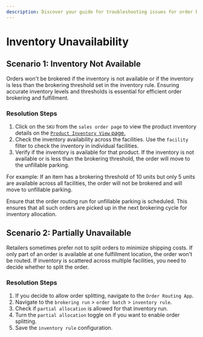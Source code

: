 ```yaml
---
description: Discover your guide for troubleshooting issues for order brokering due to inventory unavailability
---
```


# Inventory Unavailability

## Scenario 1: Inventory Not Available

Orders won't be brokered if the inventory is not available or if the inventory is less than the brokering threshold set in the inventory rule. Ensuring accurate inventory levels and thresholds is essential for efficient order brokering and fulfillment.

### Resolution Steps

1. Click on the `SKU` from the `sales order page` to view the product inventory details on the [`Product Inventory View` page.](../inventory-management/product-inventory-view.md)
2. Check the inventory availability across the facilities. Use the `facility` filter to check the inventory in individual facilities.
3. Verify if the inventory is available for that product. If the inventory is not available or is less than the brokering threshold, the order will move to the unfillable parking.

For example: If an item has a brokering threshold of 10 units but only 5 units are available across all facilities, the order will not be brokered and will move to unfillable parking.

Ensure that the order routing run for unfillable parking is scheduled. This ensures that all such orders are picked up in the next brokering cycle for inventory allocation.

## Scenario 2: Partially Unavailable

Retailers sometimes prefer not to split orders to minimize shipping costs. If only part of an order is available at one fulfillment location, the order won't be routed. If inventory is scattered across multiple facilities, you need to decide whether to split the order.

### Resolution Steps

1. If you decide to allow order splitting, navigate to the `Order Routing App`.
2. Navigate to the `brokering run` > `order batch` > `inventory rule`.
3. Check if `partial allocation` is allowed for that inventory run. 
4. Turn the `partial allocation` toggle on if you want to enable order splitting.
5. Save the `inventory rule` configuration.
